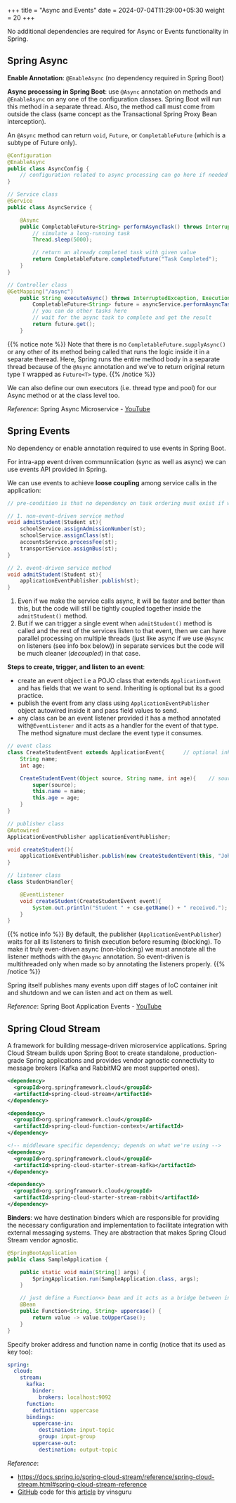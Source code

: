 +++
title = "Async and Events"
date = 2024-07-04T11:29:00+05:30
weight = 20
+++

No additional dependencies are required for Async or Events functionality in Spring.

## Spring Async
**Enable Annotation**: `@EnableAsync` (no dependency required in Spring Boot)

**Async processing in Spring Boot**: use `@Async` annotation on methods and `@EnableAsync` on any one of the configuration classes. Spring Boot will run this method in a separate thread. Also, the method call must come from outside the class (same concept as the Transactional Spring Proxy Bean interception).

An `@Async` method can return `void`, `Future`, or `CompletableFuture` (which is a subtype of Future only).

```java
@Configuration
@EnableAsync
public class AsyncConfig {
    // configuration related to async processing can go here if needed
}

// Service class
@Service
public class AsyncService {

    @Async
    public CompletableFuture<String> performAsyncTask() throws InterruptedException {
        // simulate a long-running task
        Thread.sleep(5000);

        // return an already completed task with given value
        return CompletableFuture.completedFuture("Task Completed");
    }
}

// Controller class
@GetMapping("/async")
    public String executeAsync() throws InterruptedException, ExecutionException {
        CompletableFuture<String> future = asyncService.performAsyncTask();
        // you can do other tasks here
        // wait for the async task to complete and get the result
        return future.get();
    }
```

{{% notice note %}}
Note that there is no `CompletableFuture.supplyAsync()` or any other of its method being called that runs the logic inside it in a separate theread. Here, Spring runs the entire method body in a separate thread because of the `@Async` annotation and we've to return original return type `T` wrapped as `Future<T>` type.
{{% /notice %}}

We can also define our own executors (i.e. thread type and pool) for our Async method or at the class level too.

_Reference_: Spring Async Microservice - [YouTube](https://youtu.be/utMoWx1XcrE)

## Spring Events
No dependency or enable annotation required to use events in Spring Boot.

For intra-app event driven communniication (sync as well as async) we can use events API provided in Spring.

We can use events to achieve **loose coupling** among service calls in the application:
```java
// pre-condition is that no dependency on task ordering must exist if we want to have async processing (ofc)

// 1. non-event-driven service method
void admitStudent(Student st){
	schoolService.assignAdmissionNumber(st);
	schoolService.assignClass(st);
	accountsService.processFee(st);
	transportService.assignBus(st);
}

// 2. event-driven service method
void admitStudent(Student st){
	applicationEventPublisher.publish(st);
}
```

1. Even if we make the service calls async, it will be faster and better than this, but the code will still be tightly coupled together inside the `admitStudent()` method.
2. But if we can trigger a single event when `admitStudent()` method is called and the rest of the services listen to that event, then we can have parallel processing on multiple threads (just like async if we use `@Async` on listeners (see info box below)) in separate services but the code will be much cleaner (_decoupled_) in that case.

**Steps to create, trigger, and listen to an event**:
- create an event object i.e a POJO class that extends `ApplicationEvent` and has fields that we want to send. Inheriting is optional but its a good practice.
- publish the event from any class using `ApplicationEventPublisher` object autowired inside it and pass field values to send.
- any class can be an event listener provided it has a method annotated with`@EventListener` and it acts as a handler for the event of that type. The method signature must declare the event type it consumes.

```java
// event class
class CreateStudentEvent extends ApplicationEvent{		// optional inheritance; provides additional functionality like source
	String name;
	int age;

	CreateStudentEvent(Object source, String name, int age){	// source is required to identify publisher of event later on
		super(source);
		this.name = name;
		this.age = age;
	}
}

// publisher class
@Autowired
ApplicationEventPublisher applicationEventPublisher; 

void createStudent(){
	applicationEventPublisher.publish(new CreateStudentEvent(this, "John", 20));
}

// listener class
class StudentHandler{

	@EventListener
	void createStudent(CreateStudentEvent event){
		System.out.println("Student " + cse.getName() + " received.");
	}
}
```

{{% notice info %}}
By default, the publisher (`ApplicationEventPublisher`) waits for all its listeners to finish execution before resuming (blocking). To make it truly even-driven async (non-blocking) we must annotate all the listener methods with the `@Async` annotation. So event-driven is multithreaded only when made so by annotating the listeners properly.
{{% /notice %}}

Spring itself publishes many events upon diff stages of IoC container init and shutdown and we can listen and act on them as well.

_Reference_: Spring Boot Application Events - [YouTube](https://youtu.be/imF5ja5OkAo)

## Spring Cloud Stream
A framework for building message-driven microservice applications. Spring Cloud Stream builds upon Spring Boot to create standalone, production-grade Spring applications and provides vendor agnostic connectivity to message brokers (Kafka and RabbitMQ are most supported ones).

```xml
<dependency>
  <groupId>org.springframework.cloud</groupId>
  <artifactId>spring-cloud-stream</artifactId>
</dependency>

<dependency>
  <groupId>org.springframework.cloud</groupId>
  <artifactId>spring-cloud-function-context</artifactId>
</dependency>

<!-- middleware specific dependency; depends on what we're using -->
<dependency>
  <groupId>org.springframework.cloud</groupId>
  <artifactId>spring-cloud-starter-stream-kafka</artifactId>
</dependency>

<dependency>
  <groupId>org.springframework.cloud</groupId>
  <artifactId>spring-cloud-starter-stream-rabbit</artifactId>
</dependency>
```

**Binders**: we have destination binders which are responsible for providing the necessary configuration and implementation to facilitate integration with external messaging systems. They are abstraction that makes Spring Cloud Stream vendor agnostic.

```java
@SpringBootApplication
public class SampleApplication {

	public static void main(String[] args) {
		SpringApplication.run(SampleApplication.class, args);
	}

	// just define a Function<> bean and it acts as a bridge between input and output
    @Bean
	public Function<String, String> uppercase() {
	    return value -> value.toUpperCase();
	}
}
```

Specify broker address and function name in config (notice that its used as key too):
```yaml
spring:
  cloud:
    stream:
      kafka:
        binder:
          brokers: localhost:9092
      function:
        definition: uppercase
      bindings:
        uppercase-in:
          destination: input-topic
          group: input-group
        uppercase-out:
          destination: output-topic
```

_Reference_: 
- https://docs.spring.io/spring-cloud-stream/reference/spring-cloud-stream.html#spring-cloud-stream-reference
- [GitHub](https://github.com/vinsguru/vinsguru-blog-code-samples/blob/master/architectural-pattern/saga-orchestration/order-orchestrator/src/main/resources/application.yaml) code for this [article](https://www.vinsguru.com/orchestration-saga-pattern-with-spring-boot/) by vinsguru